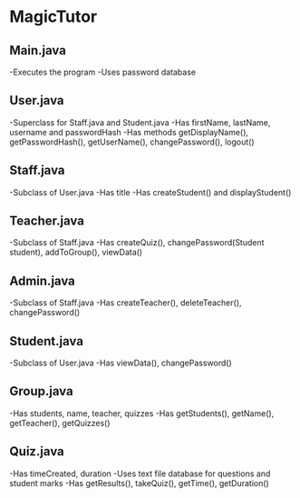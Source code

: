 MagicTutor
==========

Main.java
----------
-Executes the program
-Uses password database

User.java
----------
-Superclass for Staff.java and Student.java
-Has firstName, lastName, username and passwordHash
-Has methods getDisplayName(), getPasswordHash(), getUserName(), changePassword(), logout()

Staff.java
----------
-Subclass of User.java
-Has title
-Has createStudent() and displayStudent()

Teacher.java
----------
-Subclass of Staff.java
-Has createQuiz(), changePassword(Student student), addToGroup(), viewData()

Admin.java
----------
-Subclass of Staff.java
-Has createTeacher(), deleteTeacher(), changePassword()

Student.java
----------
-Subclass of User.java
-Has viewData(), changePassword()

Group.java
----------
-Has students, name, teacher, quizzes
-Has getStudents(), getName(), getTeacher(), getQuizzes()

Quiz.java
----------
-Has timeCreated, duration 
-Uses text file database for questions and student marks
-Has getResults(), takeQuiz(), getTime(), getDuration()
